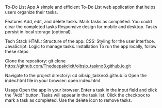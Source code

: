 To-Do List App
A simple and efficient To-Do List web application that helps users organize their tasks.

Features
Add, edit, and delete tasks.
Mark tasks as completed.
You could clear the completed tasks
Responsive design for mobile and desktop.
Tasks persist in local storage (optional).


Tech Stack
HTML: Structure of the app.
CSS: Styling for the user interface.
JavaScript: Logic to manage tasks.
Installation
To run the app locally, follow these steps:

Clone the repository:
git clone https://github.com/Thedeepakdixit/oibsip_taskno3.github.io.git

Navigate to the project directory:
cd oibsip_taskno3.github.io
Open the index.html file in your browser:
open index.html



Usage
Open the app in your browser.
Enter a task in the input field and click the "Add" button.
Tasks will appear in the task list.
Click the checkbox to mark a task as completed.
Use the delete icon to remove tasks.
